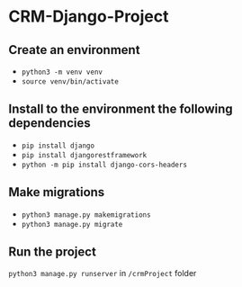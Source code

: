 # CRM-Django-Project

## Create an environment
* `python3 -m venv venv`
* `source venv/bin/activate`

## Install to the environment the following dependencies 
* `pip install django`
* `pip install djangorestframework`
* `python -m pip install django-cors-headers`

## Make migrations
* `python3 manage.py makemigrations`
* `python3 manage.py migrate`

## Run the project
`python3 manage.py runserver` in `/crmProject` folder